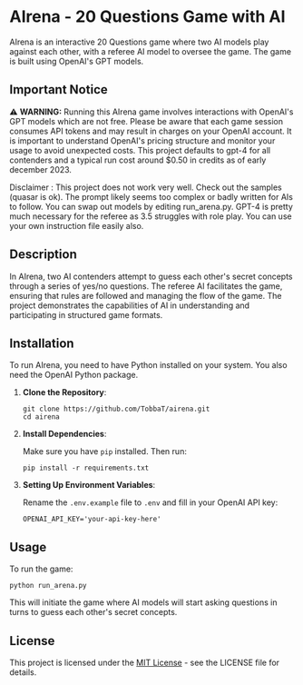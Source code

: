 
# AIrena - 20 Questions Game with AI

AIrena is an interactive 20 Questions game where two AI models play against each other, with a referee AI model to oversee the game. The game is built using OpenAI's GPT models.

## Important Notice
:warning: **WARNING:** Running this AIrena game involves interactions with OpenAI's GPT models which are not free. Please be aware that each game session consumes API tokens and may result in charges on your OpenAI account. It is important to understand OpenAI's pricing structure and monitor your usage to avoid unexpected costs. This project defaults to gpt-4 for all contenders and a typical run cost around $0.50 in credits as of early december 2023. 

Disclaimer : This project does not work very well. Check out the samples (quasar is ok). The prompt likely seems too complex or badly written for AIs to follow. You can swap out models by editing run_arena.py. GPT-4 is pretty much necessary for the referee as 3.5 struggles with role play. You can use your own instruction file easily also.

## Description

In AIrena, two AI contenders attempt to guess each other's secret concepts through a series of yes/no questions. The referee AI facilitates the game, ensuring that rules are followed and managing the flow of the game. The project demonstrates the capabilities of AI in understanding and participating in structured game formats.

## Installation

To run AIrena, you need to have Python installed on your system. You also need the OpenAI Python package. 

1. **Clone the Repository**:

   ```
   git clone https://github.com/TobbaT/airena.git
   cd airena
   ```

2. **Install Dependencies**:

   Make sure you have `pip` installed. Then run:

   ```
   pip install -r requirements.txt
   ```

3. **Setting Up Environment Variables**:

   Rename the `.env.example` file to `.env` and fill in your OpenAI API key:

   ```
   OPENAI_API_KEY='your-api-key-here'
   ```

## Usage

To run the game:

```
python run_arena.py
```

This will initiate the game where AI models will start asking questions in turns to guess each other's secret concepts.

## License

This project is licensed under the [MIT License](LICENSE) - see the LICENSE file for details.

